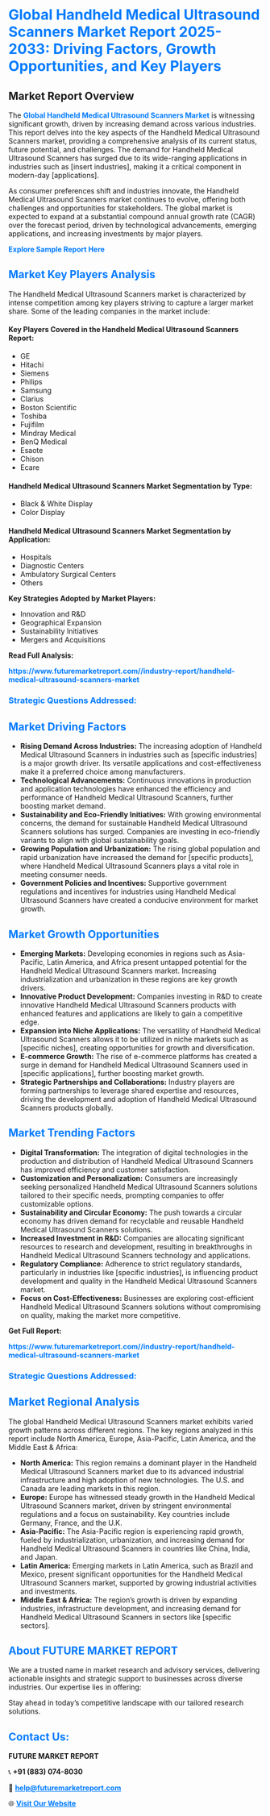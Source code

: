 <h1 style="color: #007BFF;">Global Handheld Medical Ultrasound Scanners Market Report 2025-2033: Driving Factors, Growth Opportunities, and Key Players</h1>

<section id="overview">
<h2>Market Report Overview</h2>
<p>The <a href="https://www.futuremarketreport.com//industry-report/handheld-medical-ultrasound-scanners-market" style="color: #007BFF; text-decoration: none;"><strong>Global Handheld Medical Ultrasound Scanners Market</strong></a> is witnessing significant growth, driven by increasing demand across various industries. This report delves into the key aspects of the Handheld Medical Ultrasound Scanners market, providing a comprehensive analysis of its current status, future potential, and challenges. The demand for Handheld Medical Ultrasound Scanners has surged due to its wide-ranging applications in industries such as [insert industries], making it a critical component in modern-day [applications].</p>
<p>As consumer preferences shift and industries innovate, the Handheld Medical Ultrasound Scanners market continues to evolve, offering both challenges and opportunities for stakeholders. The global market is expected to expand at a substantial compound annual growth rate (CAGR) over the forecast period, driven by technological advancements, emerging applications, and increasing investments by major players.</p>
</section>

<section id="overview">
<p><a href="https://www.futuremarketreport.com//request-sample/reportId=64710" style="color: #007BFF; text-decoration: none;"><strong>Explore Sample Report Here</strong></a></p>
</section>

<section id="key-players">
<h2 style="color: #007BFF;">Market Key Players Analysis</h2>
<p>The Handheld Medical Ultrasound Scanners market is characterized by intense competition among key players striving to capture a larger market share. Some of the leading companies in the market include:</p>
<h4>Key Players Covered in the Handheld Medical Ultrasound Scanners Report:</h4>
<ul><li>GE</li><li>Hitachi</li><li>Siemens</li><li>Philips</li><li>Samsung</li><li>Clarius</li><li>Boston Scientific</li><li>Toshiba</li><li>Fujifilm</li><li>Mindray Medical</li><li>BenQ Medical</li><li>Esaote</li><li>Chison</li><li>Ecare</li></ul>
<h4>Handheld Medical Ultrasound Scanners Market Segmentation by Type:</h4>
<ul><li>Black &amp; White Display</li><li>Color Display</li></ul>

<h4>Handheld Medical Ultrasound Scanners Market Segmentation by Application:</h4>
<ul><li>Hospitals</li><li>Diagnostic Centers</li><li>Ambulatory Surgical Centers</li><li>Others</li></ul>
<p><strong>Key Strategies Adopted by Market Players:</strong></p>
<ul>
<li>Innovation and R&D</li>
<li>Geographical Expansion</li>
<li>Sustainability Initiatives</li>
<li>Mergers and Acquisitions</li>
</ul>
</section>

<section>
<p><strong>Read Full Analysis: </strong></p><a href="https://www.futuremarketreport.com//industry-report/handheld-medical-ultrasound-scanners-market" style="color: #007BFF; text-decoration: none;"><strong>https://www.futuremarketreport.com//industry-report/handheld-medical-ultrasound-scanners-market</strong></a>
<h3 style="color: #007BFF;">Strategic Questions Addressed:</h3>
</section>

<section id="driving-factors">
<h2 style="color: #007BFF;">Market Driving Factors</h2>
<ul>
<li><strong>Rising Demand Across Industries:</strong> The increasing adoption of Handheld Medical Ultrasound Scanners in industries such as [specific industries] is a major growth driver. Its versatile applications and cost-effectiveness make it a preferred choice among manufacturers.</li>
<li><strong>Technological Advancements:</strong> Continuous innovations in production and application technologies have enhanced the efficiency and performance of Handheld Medical Ultrasound Scanners, further boosting market demand.</li>
<li><strong>Sustainability and Eco-Friendly Initiatives:</strong> With growing environmental concerns, the demand for sustainable Handheld Medical Ultrasound Scanners solutions has surged. Companies are investing in eco-friendly variants to align with global sustainability goals.</li>
<li><strong>Growing Population and Urbanization:</strong> The rising global population and rapid urbanization have increased the demand for [specific products], where Handheld Medical Ultrasound Scanners plays a vital role in meeting consumer needs.</li>
<li><strong>Government Policies and Incentives:</strong> Supportive government regulations and incentives for industries using Handheld Medical Ultrasound Scanners have created a conducive environment for market growth.</li>
</ul>
</section>

<section id="growth-opportunities">
<h2 style="color: #007BFF;">Market Growth Opportunities</h2>
<ul>
<li><strong>Emerging Markets:</strong> Developing economies in regions such as Asia-Pacific, Latin America, and Africa present untapped potential for the Handheld Medical Ultrasound Scanners market. Increasing industrialization and urbanization in these regions are key growth drivers.</li>
<li><strong>Innovative Product Development:</strong> Companies investing in R&D to create innovative Handheld Medical Ultrasound Scanners products with enhanced features and applications are likely to gain a competitive edge.</li>
<li><strong>Expansion into Niche Applications:</strong> The versatility of Handheld Medical Ultrasound Scanners allows it to be utilized in niche markets such as [specific niches], creating opportunities for growth and diversification.</li>
<li><strong>E-commerce Growth:</strong> The rise of e-commerce platforms has created a surge in demand for Handheld Medical Ultrasound Scanners used in [specific applications], further boosting market growth.</li>
<li><strong>Strategic Partnerships and Collaborations:</strong> Industry players are forming partnerships to leverage shared expertise and resources, driving the development and adoption of Handheld Medical Ultrasound Scanners products globally.</li>
</ul>
</section>

<section id="trending-factors">
<h2 style="color: #007BFF;">Market Trending Factors</h2>
<ul>
<li><strong>Digital Transformation:</strong> The integration of digital technologies in the production and distribution of Handheld Medical Ultrasound Scanners has improved efficiency and customer satisfaction.</li>
<li><strong>Customization and Personalization:</strong> Consumers are increasingly seeking personalized Handheld Medical Ultrasound Scanners solutions tailored to their specific needs, prompting companies to offer customizable options.</li>
<li><strong>Sustainability and Circular Economy:</strong> The push towards a circular economy has driven demand for recyclable and reusable Handheld Medical Ultrasound Scanners solutions.</li>
<li><strong>Increased Investment in R&D:</strong> Companies are allocating significant resources to research and development, resulting in breakthroughs in Handheld Medical Ultrasound Scanners technology and applications.</li>
<li><strong>Regulatory Compliance:</strong> Adherence to strict regulatory standards, particularly in industries like [specific industries], is influencing product development and quality in the Handheld Medical Ultrasound Scanners market.</li>
<li><strong>Focus on Cost-Effectiveness:</strong> Businesses are exploring cost-efficient Handheld Medical Ultrasound Scanners solutions without compromising on quality, making the market more competitive.</li>
</ul>
</section>

<section>
<p><strong>Get Full Report: </strong></p><a href="https://www.futuremarketreport.com//industry-report/handheld-medical-ultrasound-scanners-market" style="color: #007BFF; text-decoration: none;"><strong>https://www.futuremarketreport.com//industry-report/handheld-medical-ultrasound-scanners-market</strong></a>
<h3 style="color: #007BFF;">Strategic Questions Addressed:</h3>
</section>


<section id="regional-analysis">
<h2 style="color: #007BFF;">Market Regional Analysis</h2>
<p>The global Handheld Medical Ultrasound Scanners market exhibits varied growth patterns across different regions. The key regions analyzed in this report include North America, Europe, Asia-Pacific, Latin America, and the Middle East & Africa:</p>
<ul>
<li><strong>North America:</strong> This region remains a dominant player in the Handheld Medical Ultrasound Scanners market due to its advanced industrial infrastructure and high adoption of new technologies. The U.S. and Canada are leading markets in this region.</li>
<li><strong>Europe:</strong> Europe has witnessed steady growth in the Handheld Medical Ultrasound Scanners market, driven by stringent environmental regulations and a focus on sustainability. Key countries include Germany, France, and the U.K.</li>
<li><strong>Asia-Pacific:</strong> The Asia-Pacific region is experiencing rapid growth, fueled by industrialization, urbanization, and increasing demand for Handheld Medical Ultrasound Scanners in countries like China, India, and Japan.</li>
<li><strong>Latin America:</strong> Emerging markets in Latin America, such as Brazil and Mexico, present significant opportunities for the Handheld Medical Ultrasound Scanners market, supported by growing industrial activities and investments.</li>
<li><strong>Middle East & Africa:</strong> The region’s growth is driven by expanding industries, infrastructure development, and increasing demand for Handheld Medical Ultrasound Scanners in sectors like [specific sectors].</li>
</ul>
</section>

<footer>
<h2 style="color: #007BFF;">About FUTURE MARKET REPORT</h2>
<p>We are a trusted name in market research and advisory services, delivering actionable insights and strategic support to businesses across diverse industries. Our expertise lies in offering:</p>

<p>Stay ahead in today’s competitive landscape with our tailored research solutions.</p>

<h2 style="color: #007BFF;">Contact Us:</h2>
<p><strong>FUTURE MARKET REPORT</strong></p>
<p>📞 <strong>+91 (883) 074-8030</strong></p>
<p>📧 <strong><a href="mailto:help@futuremarketreport.com" style="color: #007BFF;">help@futuremarketreport.com</a></strong></p>
<p>🌐 <strong><a href="https://www.futuremarketreport.com/" style="color: #007BFF;">Visit Our Website</a></strong></p>
</footer>